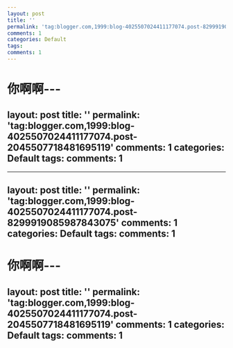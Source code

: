 ```yaml
---
layout: post
title: ''
permalink: 'tag:blogger.com,1999:blog-4025507024411177074.post-8299919085987843075'
comments: 1
categories: Default
tags: 
comments: 1
---
```

# 你啊啊---
layout: post
title: ''
permalink: 'tag:blogger.com,1999:blog-4025507024411177074.post-2045507718481695119'
comments: 1
categories: Default
tags: 
comments: 1
---
---
layout: post
title: ''
permalink: 'tag:blogger.com,1999:blog-4025507024411177074.post-8299919085987843075'
comments: 1
categories: Default
tags: 
comments: 1
---
# 你啊啊---
layout: post
title: ''
permalink: 'tag:blogger.com,1999:blog-4025507024411177074.post-2045507718481695119'
comments: 1
categories: Default
tags: 
comments: 1
---
